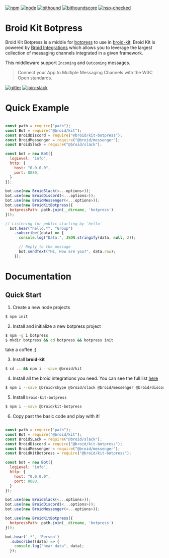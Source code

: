 [npm]:https://img.shields.io/badge/npm-broid-green.svg?style=flat
[npm-url]:https://www.npmjs.com/org/broid

[node]:https://img.shields.io/node/v/@broid/broid-kit-botpress.svg
[node-url]:https://nodejs.org

[tests]:https://img.shields.io/travis/broidHQ/broid-kit-botpress/master.svg
[tests-url]:https://travis-ci.org/broidHQ/broid-kit-botpress

[bithound]:https://img.shields.io/bithound/code/github/broidHQ/broid-kit-botpress.svg
[bithound-url]:https://www.bithound.io/github/broidHQ/broid-kit-botpress

[bithoundscore]:https://www.bithound.io/github/broidHQ/broid-kit-botpress/badges/score.svg
[bithoundscore-url]:https://www.bithound.io/github/broidHQ/broid-kit-botpress

[nsp-checked]:https://img.shields.io/badge/nsp-checked-green.svg?style=flat
[nsp-checked-url]:https://nodesecurity.io

[gitter]:https://badges.gitter.im/broidHQ/broid.svg
[gitter-url]:https://t.broid.ai/c/Blwjlw?utm_source=github-botpress&utm_medium=readme&utm_campaign=top&link=gitter

[join-slack]:https://img.shields.io/badge/chat-on_slack-lightgrey.svg?style=flat
[join-slack-url]:http://slackin.broid.ai/

[![npm][npm]][npm-url]
[![node][node]][node-url]
[![bithound][bithound]][bithound-url]
[![bithoundscore][bithoundscore]][bithoundscore-url]
[![nsp-checked][nsp-checked]][nsp-checked-url]

# Broid Kit Botpress

Broid Kit Botpress is a middle for [botpress](https://github.com/botpress/botpress) to use in [broid-kit](https://github.com/broidHQ/broid-kit). Broid Kit is powered by [Broid Integrations](https://github.com/broidHQ/integrations/) which allows you to leverage the largest collection of messaging channels integrated in a given framework.

This middleware support `Incoming` and `Outcoming` messages.

> Connect your App to Multiple Messaging Channels with the W3C Open standards.

[![gitter][gitter]][gitter-url] [![join-slack][join-slack]][join-slack-url]

# Quick Example

```javascript

const path = require("path");
const Bot = require("@broid/kit");
const BroidDiscord = require("@broid/kit-botpress");
const BroidMessenger = require("@broid/messenger");
const BroidSlack = require("@broid/slack");

const bot = new Bot({
  logLevel: "info",
  http: {
    host: "0.0.0.0",
    port: 8080,
  }
});

bot.use(new BroidSlack(<...options>));
bot.use(new BroidDiscord(<...options>));
bot.use(new BroidMessenger(<...options>));
bot.use(new BroidKitBotpress({
  botpressPath: path.join(__dirname, 'botpress')
}));

// Listening for public starting by `hello`
  bot.hear("hello.*", "Group")
    .subscribe((data) => {
      console.log("Data:", JSON.stringify(data, null, 2));

      // Reply to the message
      bot.sendText("Hi, How are you?", data.raw);
    });
  ```

# Documentation

## Quick Start

1. Create a new node projects

```bash
$ npm init
```

2. Install and initialize a new botpress project

```bash
$ npm -g i botpress
$ mkdir botpress && cd botpress && botpress init
```
take a coffee ;)

3. Install **broid-kit**

```bash
$ cd .. && npm i --save @broid/kit
```

4. Install all the broid integrations you need. You can see the full list [here](https://github.com/broidHQ/integrations/)

```bash
$ npm i --save @broid/skype @broid/slack @broid/messenger @broid/discord
```

5. Install `broid-kit-botpress`

```bash
$ npm i --save @broid/kit-botpress
```

6. Copy past the basic code and play with it!

```javascript

const path = require("path");
const Bot = require("@broid/kit");
const BroidSLack = require("@broid/slack");
const BroidDiscord = require("@broid/kit-botpress");
const BroidMessenger = require("@broid/messenger");
const BroidKitBotpress = require("@broid/kit-botpress");

const bot = new Bot({
  logLevel: "info",
  http: {
    host: "0.0.0.0",
    port: 8080,
  }
});

bot.use(new BroidSlack(<...options>));
bot.use(new BroidDiscord(<...options>));
bot.use(new BroidMessenger(<...options>));

bot.use(new BroidKitBotpress({
  botpressPath: path.join(__dirname, 'botpress')
}));

bot.hear('.*', 'Person')
  .subscribe((data) => {
    console.log("hear data", data);
  });
```
